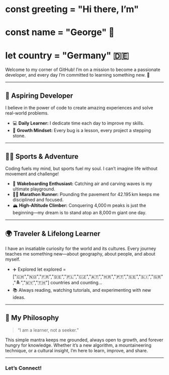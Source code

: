 # const greeting = "Hi there, I’m"
# const name = "George" 👋 
# let country = "Germany" 🇩🇪

Welcome to my corner of GitHub! I’m on a mission to become a passionate developer, and every day I’m committed to learning something new. 🌱

---

## 🚀 Aspiring Developer

I believe in the power of code to create amazing experiences and solve real-world problems.  
- 💻 **Daily Learner:** I dedicate time each day to improve my skills.  
- 🎯 **Growth Mindset:** Every bug is a lesson, every project a stepping stone.  

---

## 🏄‍♂️ Sports & Adventure

Coding fuels my mind, but sports fuel my soul. I can’t imagine life without movement and challenge!  
- 🌊 **Wakeboarding Enthusiast:** Catching air and carving waves is my ultimate playground.  
- 🏃‍♂️ **Marathon Runner:** Pounding the pavement for 42.195 km keeps me disciplined and focused.  
- 🏔️ **High-Altitude Climber:** Conquering 4,000 m peaks is just the beginning—my dream is to stand atop an 8,000 m giant one day.  

---

## 🌍 Traveler & Lifelong Learner

I have an insatiable curiosity for the world and its cultures. Every journey teaches me something new—about geography, about people, and about myself.  
- ✈️ Explored let explored = ["🇨🇭","🇳🇴","🇫🇷","🇩🇪","🇵🇱","🇨🇿","🇦🇹","🇭🇷","🇵🇹","🇸🇪","🇸🇮","🇬🇷","🏝️","🇲🇾","🇹🇭"] countries and counting…  
- 📚 Always reading, watching tutorials, and experimenting with new ideas.  

---

## 🧠 My Philosophy

> “I am a learner, not a seeker.”  

This simple mantra keeps me grounded, always open to growth, and forever hungry for knowledge. Whether it’s a new algorithm, a mountaineering technique, or a cultural insight, I’m here to learn, improve, and share.

---

### Let’s Connect!

 
